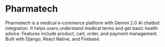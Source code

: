 # Pharmatech
Pharmatech is a medical e-commerce platform with Gemini 2.0 AI chatbot integration. It helps users understand medical terms and get basic health advice. Features include product, cart, order, and payment management. Built with Django, React Native, and Firebase.
